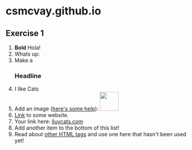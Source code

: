 csmcvay.github.io
=====================

<h2 id="Exercise1">Exercise 1</h2>
<ol>
  <li><b>Bold</b> Hola!</li>
  <li>Whats up:</li>
  <li>Make a <h3>Headline</h3></li>
  <li>I like Cats</li>
  <li>Add an image (<a href="http://forum.koramgame.com/thread-60307-1-1.html">here's some help</a>): <img src="http://static3.businessinsider.com/image/5221df9169beddce49072b56/lil-bub-famed-internet-cat-with-dwarfism-gets-a-backstory-in-a-new-book.jp" height="50" width="50"</li>
  
  <li><a href="http://www.coceleratoru.com">Link</a> to some website.</li>
  <li>Your link here: <a href="http://www.iluvcats.com/">iluvcats.com</a></a></li>
  <li>Add another item to the bottom of this list!</li>
  <li>Read about <a href="http://www.quackit.com/html/tags/">other HTML tags</a> and use one here that hasn't been used yet!</li>
</ol>
